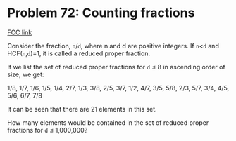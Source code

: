 # Problem 72: Counting fractions

[FCC link](https://www.freecodecamp.org/learn/coding-interview-prep/project-euler/problem-72-counting-fractions)

Consider the fraction, `n`/`d`, where n and d are positive integers. If `n`<`d`
and HCF(`n`,`d`)=1, it is called a reduced proper fraction.

If we list the set of reduced proper fractions for `d` ≤ 8 in ascending order of
size, we get:

1/8, 1/7, 1/6, 1/5, 1/4, 2/7, 1/3, 3/8, 2/5, 3/7, 1/2, 4/7, 3/5, 5/8, 2/3, 5/7,
3/4, 4/5, 5/6, 6/7, 7/8

It can be seen that there are 21 elements in this set.

How many elements would be contained in the set of reduced proper fractions for
`d` ≤ 1,000,000?
